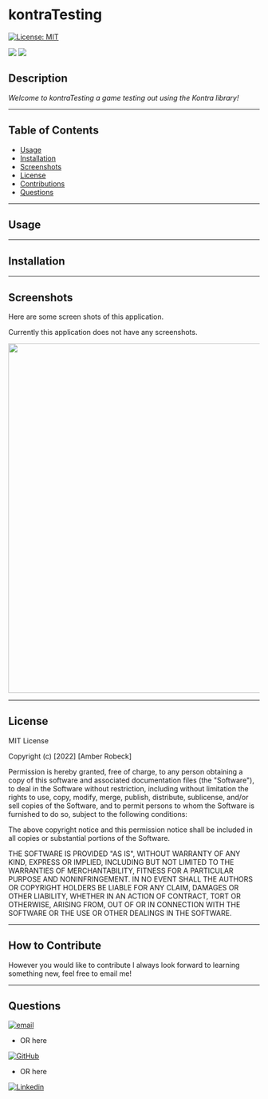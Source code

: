# kontraTesting

[![License: MIT](https://img.shields.io/badge/License-MIT-yellow.svg)](https://opensource.org/licenses/MIT) 

<p float="left">
<img src="https://img.shields.io/badge/GIT-E44C30?style=for-the-badge&logo=git&logoColor=white" />
<img src="https://img.shields.io/badge/JavaScript-323330?style=for-the-badge&logo=javascript&logoColor=F7DF1E" />
</p>

 ## Description

_Welcome to kontraTesting a game testing out using the Kontra library!_ 


---

  ## Table of Contents
  
  - [Usage](#usage)
  - [Installation](#installation)
  - [Screenshots](#screenshots)
  - [License](#license)
  - [Contributions](#how-to-contribute)
  - [Questions](#questions)

  ---

  ## Usage




---

  ## Installation



  ---


  ## Screenshots

Here are some screen shots of this application.

Currently this application does not have any screenshots.

<img src="" alt="" width="700"/>





    

  ---

  ## License

   MIT License

Copyright (c) [2022] [Amber Robeck]

Permission is hereby granted, free of charge, to any person obtaining a copy
of this software and associated documentation files (the "Software"), to deal
in the Software without restriction, including without limitation the rights
to use, copy, modify, merge, publish, distribute, sublicense, and/or sell
copies of the Software, and to permit persons to whom the Software is
furnished to do so, subject to the following conditions:

The above copyright notice and this permission notice shall be included in all
copies or substantial portions of the Software.

THE SOFTWARE IS PROVIDED "AS IS", WITHOUT WARRANTY OF ANY KIND, EXPRESS OR
IMPLIED, INCLUDING BUT NOT LIMITED TO THE WARRANTIES OF MERCHANTABILITY,
FITNESS FOR A PARTICULAR PURPOSE AND NONINFRINGEMENT. IN NO EVENT SHALL THE
AUTHORS OR COPYRIGHT HOLDERS BE LIABLE FOR ANY CLAIM, DAMAGES OR OTHER
LIABILITY, WHETHER IN AN ACTION OF CONTRACT, TORT OR OTHERWISE, ARISING FROM,
OUT OF OR IN CONNECTION WITH THE SOFTWARE OR THE USE OR OTHER DEALINGS IN THE
SOFTWARE.

  
  ---
  
  ## How to Contribute

However you would like to contribute I always look forward to learning something new, feel free to email me!


  ---

  ## Questions


[![email](https://img.shields.io/badge/Gmail-D14836?style=for-the-badge&logo=gmail&logoColor=white)](mailto:arr5533@gmail.com)



* OR here

 [![GitHub](https://img.shields.io/badge/GitHub-100000?style=for-the-badge&logo=github&logoColor=white)](https://github.com/Amber-Robeck)

* OR here


[![Linkedin](https://img.shields.io/badge/LinkedIn-0077B5?style=for-the-badge&logo=linkedin&logoColor=white)](https://www.linkedin.com/in/amber-robeck/)